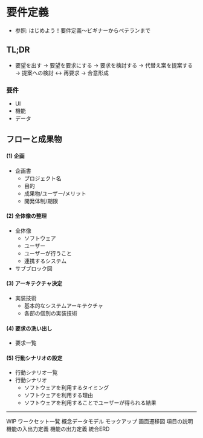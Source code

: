 # 要件定義
- 参照: はじめよう！要件定義〜ビギナーからベテランまで

## TL;DR
- 要望を出す
  -> 要望を要求にする
  -> 要求を検討する
  -> 代替え案を提案する
  -> 提案への検討 <-> 再要求
  -> 合意形成

### 要件
- UI
- 機能
- データ

## フローと成果物
#### (1) 企画
- 企画書
  - プロジェクト名
  - 目的
  - 成果物/ユーザー/メリット
  - 開発体制/期限

#### (2) 全体像の整理
- 全体像
  - ソフトウェア
  - ユーザー
  - ユーザーが行うこと
  - 連携するシステム
- サブブロック図

#### (3) アーキテクチャ決定
- 実装技術
  - 基本的なシステムアーキテクチャ
  - 各部の個別の実装技術

#### (4) 要求の洗い出し
- 要求一覧

#### (5) 行動シナリオの設定
- 行動シナリオ一覧
- 行動シナリオ
  - ソフトウェアを利用するタイミング
  - ソフトウェアを利用する理由
  - ソフトウェアを利用することでユーザーが得られる結果

---

WIP
ワークセット一覧
概念データモデル
モックアップ
画面遷移図
項目の説明
機能の入出力定義
機能の出力定義
統合ERD
